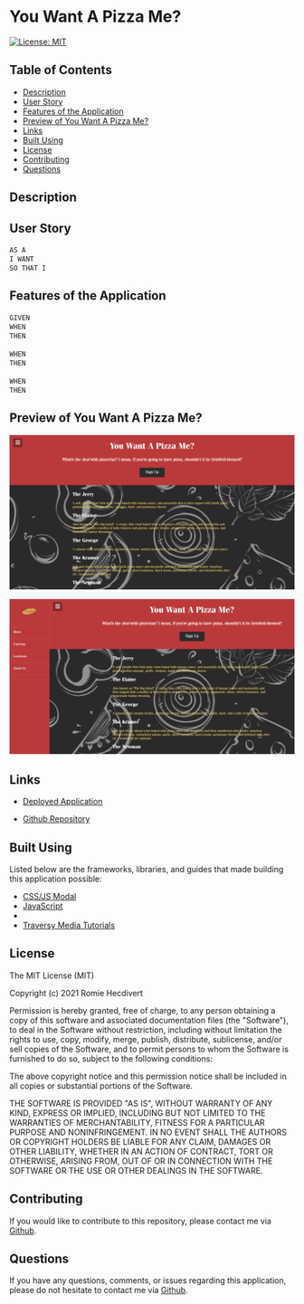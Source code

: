 # You Want A Pizza Me?

[![License: MIT](https://img.shields.io/badge/License-MIT-yellow.svg)](https://opensource.org/licenses/MIT)

## Table of Contents

- [Description](#description)
- [User Story](#user-story)
- [Features of the Application](#features-of-the-application)
- [Preview of You Want A Pizza Me?](#preview-of-you-want-a-pizza-me)
- [Links](#links)
- [Built Using](#built-using)
- [License](#license)
- [Contributing](#contributing)
- [Questions](#questions)

## Description

## User Story

```
AS A
I WANT
SO THAT I
```

## Features of the Application

```
GIVEN
WHEN
THEN

WHEN
THEN

WHEN
THEN
```

## Preview of You Want A Pizza Me?

![You Want A Pizza Me? Landing Page](assets/images/youWantAPizzaMeLandingPage.png)

![You Want A Pizza Me? Modal](assets/images/youWantAPizzaMeModal.png)

## Links

- [Deployed Application](https://rh9891.github.io/YouWantAPizzaMe/)

- [Github Repository](https://github.com/rh9891/YouWantAPizzaMe)

## Built Using

Listed below are the frameworks, libraries, and guides that made building this application possible:

- [CSS/JS Modal](https://www.w3schools.com/howto/howto_css_modals.asp)
- [JavaScript](https://www.w3schools.com/js/default.asp)
- []()
- [Traversy Media Tutorials](https://www.traversymedia.com)

## License

The MIT License (MIT)

Copyright (c) 2021 Romie Hecdivert

Permission is hereby granted, free of charge, to any person obtaining a copy of this software and associated documentation files (the "Software"), to deal in the Software without restriction, including without limitation the rights to use, copy, modify, merge, publish, distribute, sublicense, and/or sell copies of the Software, and to permit persons to whom the Software is furnished to do so, subject to the following conditions:

The above copyright notice and this permission notice shall be included in all copies or substantial portions of the Software.

THE SOFTWARE IS PROVIDED "AS IS", WITHOUT WARRANTY OF ANY KIND, EXPRESS OR IMPLIED, INCLUDING BUT NOT LIMITED TO THE WARRANTIES OF MERCHANTABILITY, FITNESS FOR A PARTICULAR PURPOSE AND NONINFRINGEMENT. IN NO EVENT SHALL THE AUTHORS OR COPYRIGHT HOLDERS BE LIABLE FOR ANY CLAIM, DAMAGES OR OTHER LIABILITY, WHETHER IN AN ACTION OF CONTRACT, TORT OR OTHERWISE, ARISING FROM, OUT OF OR IN CONNECTION WITH THE SOFTWARE OR THE USE OR OTHER DEALINGS IN THE SOFTWARE.

## Contributing

If you would like to contribute to this repository, please contact me via [Github](https://github.com/rh9891).

## Questions

If you have any questions, comments, or issues regarding this application, please do not hesitate to contact me via [Github](https://github.com/rh9891).
